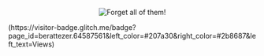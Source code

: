 <p align="center">
  <img src="https://user-images.githubusercontent.com/64587561/202379472-540b60d2-cd70-4db3-b241-537940263a0c.gif" alt="Forget all of them!" align="center"><br>
</p>
(https://visitor-badge.glitch.me/badge?page_id=berattezer.64587561&left_color=#207a30&right_color=#2b8687&left_text=Views)
